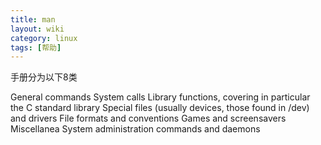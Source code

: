 ```yaml
---
title: man
layout: wiki
category: linux
tags: [帮助]
---
```


手册分为以下8类

General commands
System calls
Library functions, covering in particular the C standard library
Special files (usually devices, those found in /dev) and drivers
File formats and conventions
Games and screensavers
Miscellanea
System administration commands and daemons